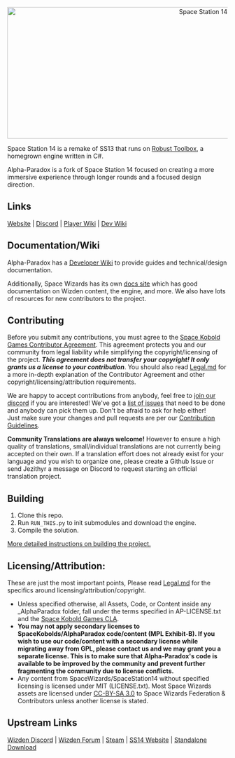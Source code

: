 <p align="center"> <img alt="Space Station 14" width="880" height="300" src="https://raw.githubusercontent.com/space-wizards/asset-dump/de329a7898bb716b9d5ba9a0cd07f38e61f1ed05/github-logo.svg" /></p>

Space Station 14 is a remake of SS13 that runs on [Robust Toolbox](https://github.com/space-wizards/RobustToolbox), a homegrown engine written in C#.

Alpha-Paradox is a fork of Space Station 14 focused on creating a more immersive experience through longer rounds and a focused design direction.

## Links

[Website](https://alpha-paradox.com/) | [Discord](https://discord.alpha-paradox.com/) | [Player Wiki](https://wiki.alpha-paradox.com/) | [Dev Wiki](https://devwiki.alpha-paradox.com/)

## Documentation/Wiki

Alpha-Paradox has a [Developer Wiki](https://devwiki.alpha-paradox.com/index.php/Main_Page) to provide guides and technical/design documentation.

Additionally, Space Wizards has its own [docs site](https://docs.spacestation14.io/) which has good documentation on Wizden content, the engine, and more. We also have lots of resources for new contributors to the project.

## Contributing

Before you submit any contributions, you must agree to the [Space Kobold Games Contributor Agreement](https://gist.github.com/SpaceKoboldGames/63bdf4b32036c005e90cb6cdb7df8e0e). This agreement protects you and our community from legal liability while simplifying the copyright/licensing of the project. ***This agreement does not transfer your copyright! It only grants us a license to your contribution***. You should also read [Legal.md](https://github.com/Space-Kobold/Alpha-Paradox/blob/master/Legal.md) for a more in-depth explanation of the Contributor Agreement and other copyright/licensing/attribution requirements.

We are happy to accept contributions from anybody, feel free to [join our discord](http://discord.alpha-paradox.com) if you are interested! We've got a [list of issues](https://github.com/space-kobold/alpha-paradox/issues) that need to be done and anybody can pick them up. Don't be afraid to ask for help either!  
Just make sure your changes and pull requests are per our [Contribution Guidelines](https://devwiki.alpha-paradox.com/index.php/Guide:ContributionGuidelines).

**Community Translations are always welcome!** However to ensure a high quality of translations, small/individual translations are not currently being accepted on their own. If a translation effort does not already exist for your language and you wish to organize one, please create a Github Issue or send Jezithyr a message on Discord to request starting an official translation project.
## Building

1. Clone this repo.
2. Run `RUN_THIS.py` to init submodules and download the engine.
3. Compile the solution.

[More detailed instructions on building the project.](https://docs.spacestation14.com/en/general-development/setup.html)

## Licensing/Attribution:
These are just the most important points, Please read [Legal.md](https://github.com/Space-Kobold/Alpha-Paradox/blob/master/Legal.md) for the specifics around licensing/attribution/copyright.
- Unless specified otherwise, all Assets, Code, or Content inside any _AlphaParadox folder, fall under the terms specified in AP-LICENSE.txt and the [Space Kobold Games CLA](https://gist.github.com/SpaceKoboldGames/63bdf4b32036c005e90cb6cdb7df8e0e).
-  __**You may not apply secondary licenses to SpaceKobolds/AlphaParadox code/content (MPL Exhibit-B). If you wish to use our code/content with a secondary license while migrating away from GPL, please contact us and we may grant you a separate license. This is to make sure that Alpha-Paradox's code is available to be improved by the community and prevent further fragmenting the community due to license conflicts.**__
- Any content from SpaceWizards/SpaceStation14 without specified licensing is licensed under MIT (LICENSE.txt). Most Space Wizards assets are licensed under [CC-BY-SA 3.0](https://creativecommons.org/licenses/by-sa/3.0/) to Space Wizards Federation & Contributors unless another license is stated.

## Upstream Links

[Wizden Discord](https://discord.ss14.io/) | [Wizden Forum](https://forum.spacestation14.io/) | [Steam](https://store.steampowered.com/app/1255460/Space_Station_14/) | [SS14 Website](https://spacestation14.io/) | [Standalone Download](https://spacestation14.io/about/nightlies/)
